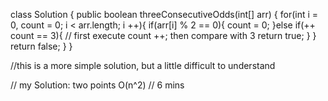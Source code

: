 class Solution {
    public boolean threeConsecutiveOdds(int[] arr) {
        for(int i = 0, count = 0; i < arr.length; i ++){
            if(arr[i] % 2 == 0){
                count = 0;
            }else if(++ count == 3){    // first execute count ++; then compare with 3
                return true;
            }
        }
        return false;
    }
}


//this is a more simple solution, but a little difficult to understand

// my Solution: two points O(n^2)
// 6 mins
